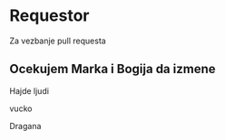 # Requestor
Za vezbanje pull requesta


## Ocekujem Marka i Bogija da izmene
Hajde ljudi

vucko

Dragana
